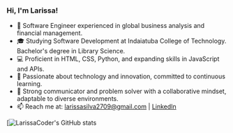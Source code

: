 ### Hi, I'm Larissa!

- 🚀 Software Engineer experienced in global business analysis and financial management.
- 🎓 Studying Software Development at Indaiatuba College of Technology. Bachelor's degree in Library Science.
- 💻 Proficient in HTML, CSS, Python, and expanding skills in JavaScript and APIs.
- 🌱 Passionate about technology and innovation, committed to continuous learning.
- 👥 Strong communicator and problem solver with a collaborative mindset, adaptable to diverse environments.
- 📫 Reach me at: [larissasilva2709@gmail.com](mailto:larissasilva2709@gmail.com) | [LinkedIn](https://www.linkedin.com/in/larissa-regina-da-silva)

[![LarissaCoder's GitHub stats](https://github-readme-stats.vercel.app/api/pin/?username=anuraghazra&repo=github-readme-stats&cache_seconds=86400&theme=date_night)
